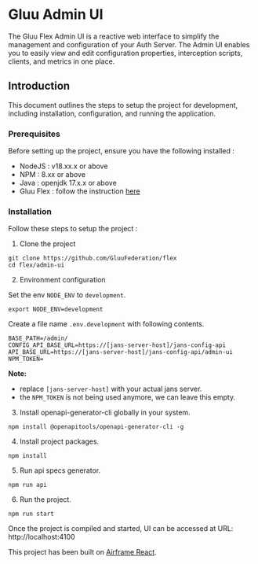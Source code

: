 # Gluu Admin UI

The Gluu Flex Admin UI is a reactive web interface to simplify the management and configuration of your Auth Server. The Admin UI enables you to easily view and edit configuration properties, interception scripts, clients, and metrics in one place.

## Introduction

This document outlines the steps to setup the project for development, including installation, configuration, and running the application.

### Prerequisites

Before setting up the project, ensure you have the following installed :

- NodeJS : v18.xx.x or above
- NPM : 8.xx or above
- Java : openjdk 17.x.x or above
- Gluu Flex : follow the instruction [here](https://github.com/GluuFederation/flex/tree/main/docker-flex-monolith)

### Installation

Follow these steps to setup the project :

1. Clone the project

```
git clone https://github.com/GluuFederation/flex
cd flex/admin-ui
```

2. Environment configuration

Set the env `NODE_ENV` to `development`.

```
export NODE_ENV=development
```

Create a file name `.env.development` with following contents.

```
BASE_PATH=/admin/
CONFIG_API_BASE_URL=https://[jans-server-host]/jans-config-api
API_BASE_URL=https://[jans-server-host]/jans-config-api/admin-ui
NPM_TOKEN=
```

**Note:**

- replace `[jans-server-host]` with your actual jans server.
- the `NPM_TOKEN` is not being used anymore, we can leave this empty.

3. Install openapi-generator-cli globally in your system.

```
npm install @openapitools/openapi-generator-cli -g
```

4. Install project packages.

```
npm install
```

5. Run api specs generator.

```
npm run api
```

6. Run the project.

```
npm run start
```

Once the project is compiled and started, UI can be accessed at URL: http://localhost:4100

This project has been built on [Airframe React](https://github.com/0wczar/airframe-react).
